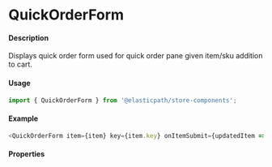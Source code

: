 # QuickOrderForm

#### Description

Displays quick order form used for quick order pane given item/sku addition to cart.

#### Usage

```js
import { QuickOrderForm } from '@elasticpath/store-components';
```

#### Example

```js
<QuickOrderForm item={item} key={item.key} onItemSubmit={updatedItem => this.quickFormSubmit(updatedItem, i)} />
```

#### Properties

<!-- PROPS -->
